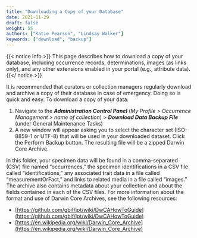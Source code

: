 ```yaml
---
title: "Downloading a Copy of your Database"
date: 2021-11-29
draft: false
weight: 55
authors: ["Katie Pearson", "Lindsay Walker"]
keywords: ["download", "backup"]
---
```


{{< notice info >}}
  This page describes how to download a copy of your database, including occurrence records, determinations, images (as links only), and any other extensions enabled in your portal (e.g., attribute data).
{{</ notice >}}

It is recommended that curators or collection managers regularly download and archive a copy of their database in case of emergency. Doing so is quick and easy. To download a copy of your data:
1) Navigate to the **_Administration Control Panel_** (_My Profile > Occurrence Management > name of collection_) > **_Download Data Backup File_** (under General Maintenance Tasks)
2) A new window will appear asking you to select the character set (ISO-8859-1 or UTF-8) that will be used in your downloaded dataset. Click the Perform Backup button. The resulting file will be a zipped Darwin Core Archive.

In this folder, your specimen data will be found in a comma-separated (CSV) file named “occurrences,” the specimen identifications in a CSV file called “identifications,” any associated trait data in a file called “measurementOrFact,” and links to related media in a file called “images.” The archive also contains metadata about your collection and about the fields contained in each of the CSV files. For more information about the format and use of Darwin Core Archives, see the following resources:
* [https://github.com/gbif/ipt/wiki/DwCAHowToGuide](https://github.com/gbif/ipt/wiki/DwCAHowToGuide)
* [https://en.wikipedia.org/wiki/Darwin_Core_Archive](https://en.wikipedia.org/wiki/Darwin_Core_Archive)
